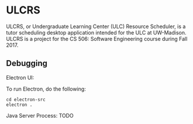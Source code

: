 # ULCRS
ULCRS, or Undergraduate Learning Center (ULC) Resource Scheduler, is a tutor scheduling desktop application intended for the ULC at UW-Madison. ULCRS is a project for the CS 506: Software Engineering course during Fall 2017.

## Debugging
Electron UI:

To run Electron, do the following:
``` 
cd electron-src
electron .
```

Java Server Process:
TODO

